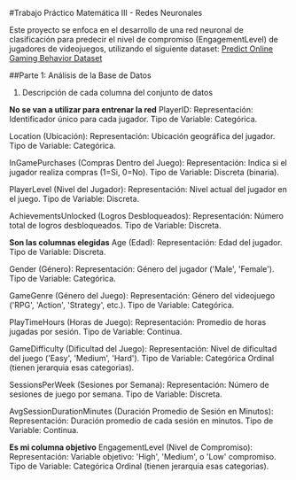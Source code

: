 #Trabajo Práctico Matemática III - Redes Neuronales

Este proyecto se enfoca en el desarrollo de una red neuronal de clasificación para predecir el nivel de compromiso (EngagementLevel) de jugadores de videojuegos, utilizando el siguiente dataset: [Predict Online Gaming Behavior Dataset](https://www.kaggle.com/datasets/rabieelkharoua/predict-online-gaming-behavior-dataset)


##Parte 1: Análisis de la Base de Datos

1. Descripción de cada columna del conjunto de datos 

**No se van a utilizar para entrenar la red**
PlayerID: 
Representación: Identificador único para cada jugador.
Tipo de Variable: Categórica. 

Location (Ubicación):
Representación: Ubicación geográfica del jugador.
Tipo de Variable: Categórica. 

InGamePurchases (Compras Dentro del Juego):
Representación: Indica si el jugador realiza compras (1=Si, 0=No).
Tipo de Variable: Discreta (binaria).

PlayerLevel (Nivel del Jugador):
Representación: Nivel actual del jugador en el juego.
Tipo de Variable: Discreta.

AchievementsUnlocked (Logros Desbloqueados):
Representación: Número total de logros desbloqueados.
Tipo de Variable: Discreta.

**Son las columnas elegidas**
Age (Edad):
Representación: Edad del jugador.
Tipo de Variable: Discreta.

Gender (Género):
Representación: Género del jugador ('Male', 'Female').
Tipo de Variable: Categórica. 

GameGenre (Género del Juego):
Representación: Género del videojuego ('RPG', 'Action', 'Strategy', etc.).
Tipo de Variable: Categórica. 

PlayTimeHours (Horas de Juego):
Representación: Promedio de horas jugadas por sesión.
Tipo de Variable: Continua.

GameDifficulty (Dificultad del Juego):
Representación: Nivel de dificultad del juego ('Easy', 'Medium', 'Hard').
Tipo de Variable: Categórica Ordinal (tienen jerarquia esas categorias). 

SessionsPerWeek (Sesiones por Semana):
Representación: Número de sesiones de juego por semana.
Tipo de Variable: Discreta.

AvgSessionDurationMinutes (Duración Promedio de Sesión en Minutos):
Representación: Duración promedio de cada sesión en minutos.
Tipo de Variable: Continua.

**Es mi columna objetivo**
EngagementLevel (Nivel de Compromiso):
Representación: Variable objetivo: 'High', 'Medium', o 'Low' compromiso.
Tipo de Variable: Categórica Ordinal (tienen jerarquia esas categorias). 

